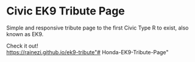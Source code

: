 # Civic EK9 Tribute Page

Simple and responsive tribute page to the first Civic Type R to exist, also known as EK9.

Check it out! <br>
https://rainezi.github.io/ek9-tribute"# Honda-EK9-Tribute-Page" 
